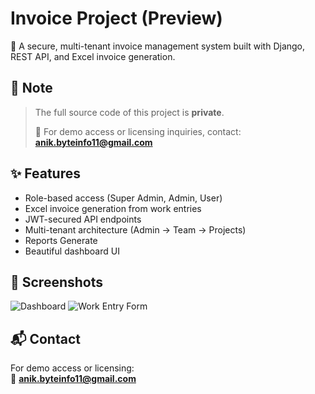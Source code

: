 # Invoice Project (Preview)

🚀 A secure, multi-tenant invoice management system built with Django, REST API, and Excel invoice generation.

## 🔐 Note
> The full source code of this project is **private**.
>  
> 📩 For demo access or licensing inquiries, contact: **anik.byteinfo11@gmail.com**

## ✨ Features
- Role-based access (Super Admin, Admin, User)
- Excel invoice generation from work entries
- JWT-secured API endpoints
- Multi-tenant architecture (Admin → Team → Projects)
- Reports Generate
- Beautiful dashboard UI

## 📸 Screenshots
![Dashboard](screenshots/dashboard.png)
![Work Entry Form](screenshots/work-entry.png)

## 📬 Contact
For demo access or licensing:  
📧 **anik.byteinfo11@gmail.com**


